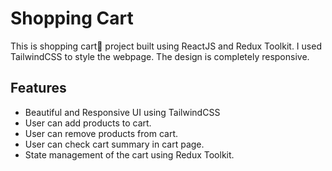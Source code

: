 
# Shopping Cart

This is shopping cart🛒 project built using ReactJS and Redux Toolkit. I used TailwindCSS to style the webpage. The design is completely responsive.


## Features

- Beautiful and Responsive UI using TailwindCSS
- User can add products to cart.
- User can remove products from cart.
- User can check cart summary in cart page.
- State management of the cart using Redux Toolkit.

